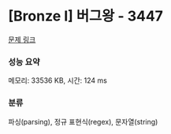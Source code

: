 # [Bronze I] 버그왕 - 3447 

[문제 링크](https://www.acmicpc.net/problem/3447) 

### 성능 요약

메모리: 33536 KB, 시간: 124 ms

### 분류

파싱(parsing), 정규 표현식(regex), 문자열(string)

